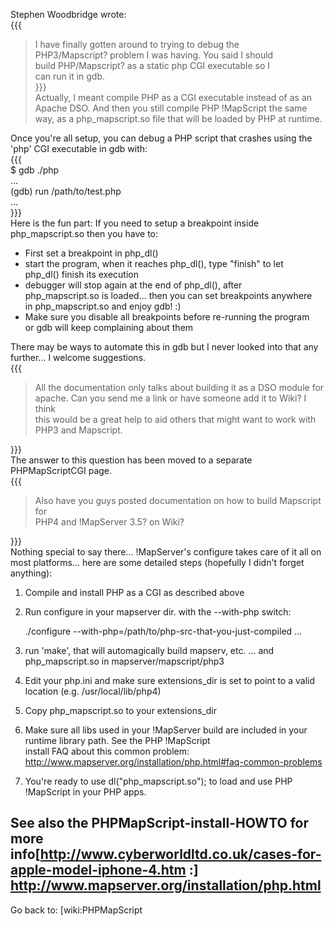 Stephen Woodbridge wrote:                                                                                                                                                                               
{{{                                                                                                                                                                                                     
 > I have finally gotten around to trying to debug the                                                                                                                                                  
 > PHP3/Mapscript? problem I was having. You said I should                                                                                                                                              
 > build PHP/Mapscript? as a static php CGI executable so I                                                                                                                                             
 > can run it in gdb.                                                                                                                                                                                   
}}}                                                                                                                                                                                                     
Actually, I meant compile PHP as a CGI executable instead of as an Apache DSO. And then you still compile PHP !MapScript the same way, as a php_mapscript.so file that will be loaded by PHP at runtime.
                                                                                                                                                                                                        
Once you're all setup, you can debug a PHP script that crashes using the 'php' CGI executable in gdb with:                                                                                              
{{{                                                                                                                                                                                                     
  $ gdb ./php                                                                                                                                                                                           
  ...                                                                                                                                                                                                   
  (gdb) run /path/to/test.php                                                                                                                                                                           
  ...                                                                                                                                                                                                   
}}}                                                                                                                                                                                                     
Here is the fun part: If you need to setup a breakpoint inside php_mapscript.so then you have to:                                                                                                       
                                                                                                                                                                                                        
 - First set a breakpoint in php_dl()                                                                                                                                                                   
 - start the program, when it reaches php_dl(), type "finish" to let                                                                                                                                    
   php_dl() finish its execution                                                                                                                                                                        
 - debugger will stop again at the end of php_dl(), after                                                                                                                                               
   php_mapscript.so is loaded... then you can set breakpoints anywhere                                                                                                                                  
   in php_mapscript.so and enjoy gdb!  :)                                                                                                                                                               
 - Make sure you disable all breakpoints before re-running the program                                                                                                                                  
   or gdb will keep complaining about them                                                                                                                                                              
                                                                                                                                                                                                        
There may be ways to automate this in gdb but I never looked into that any further... I welcome suggestions.                                                                                            
{{{                                                                                                                                                                                                     
 > All the documentation only talks about building it as a DSO module for                                                                                                                               
 > apache. Can you send me a link or have someone add it to Wiki? I think                                                                                                                               
 > this would be a great help to aid others that might want to work with                                                                                                                                
 > PHP3 and Mapscript.                                                                                                                                                                                  
 >                                                                                                                                                                                                      
}}}                                                                                                                                                                                                     
The answer to this question has been moved to a separate PHPMapScriptCGI page.                                                                                                                          
{{{                                                                                                                                                                                                     
 > Also have you guys posted documentation on how to build Mapscript for                                                                                                                                
 > PHP4 and !MapServer 3.5? on Wiki?                                                                                                                                                                    
 >                                                                                                                                                                                                      
}}}                                                                                                                                                                                                     
Nothing special to say there... !MapServer's configure takes care of it all on most platforms... here are some detailed steps (hopefully I didn't forget anything):                                     
                                                                                                                                                                                                        
  1. Compile and install PHP as a CGI as described above                                                                                                                                                
                                                                                                                                                                                                        
  2. Run configure in your mapserver dir. with the --with-php switch:                                                                                                                                   
                                                                                                                                                                                                        
     ./configure --with-php=/path/to/php-src-that-you-just-compiled ...                                                                                                                                 
                                                                                                                                                                                                        
  3. run 'make', that will automagically build mapserv, etc. ... and php_mapscript.so in mapserver/mapscript/php3                                                                                       
                                                                                                                                                                                                        
  4. Edit your php.ini and make sure extensions_dir is set to point to a valid location (e.g. /usr/local/lib/php4)                                                                                      
                                                                                                                                                                                                        
  5. Copy php_mapscript.so to your extensions_dir                                                                                                                                                       
                                                                                                                                                                                                        
  6. Make sure all libs used in your !MapServer build are included in your runtime library path. See the PHP !MapScript                                                                                 
     install FAQ about this common problem: http://www.mapserver.org/installation/php.html#faq-common-problems                                                                                          
                                                                                                                                                                                                        
  7. You're ready to use dl("php_mapscript.so"); to load and use PHP !MapScript in your PHP apps.                                                                                                       
                                                                                                                                                                                                        
See also the PHPMapScript-install-HOWTO for more info[http://www.cyberworldltd.co.uk/cases-for-apple-model-iphone-4.htm :] http://www.mapserver.org/installation/php.html                               
----                                                                                                                                                                                                    
Go back to: [wiki:PHPMapScript
